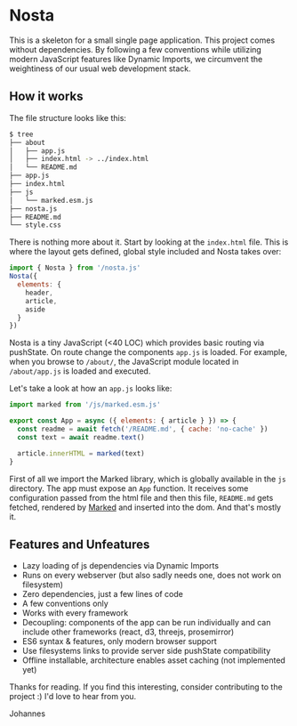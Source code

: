 # Nosta

This is a skeleton for a small single page application. This project comes
without dependencies. By following a few conventions while utilizing modern
JavaScript features like Dynamic Imports, we circumvent the weightiness of our
usual web development stack.

## How it works
The file structure looks like this:

```bash
$ tree
├── about
│   ├── app.js
│   ├── index.html -> ../index.html
│   └── README.md
├── app.js
├── index.html
├── js
│   └── marked.esm.js
├── nosta.js
├── README.md
└── style.css
```

There is nothing more about it. Start by looking at the `index.html` file. This
is where the layout gets defined, global style included and Nosta takes over:

```js
import { Nosta } from '/nosta.js'
Nosta({
  elements: {
    header,
    article,
    aside
  }
})
```

Nosta is a tiny JavaScript (<40 LOC) which provides basic routing via pushState.
On route change the components `app.js` is loaded. For example, when you browse
to `/about/`, the JavaScript module located in `/about/app.js` is loaded and
executed.

Let's take a look at how an `app.js` looks like:

```js
import marked from '/js/marked.esm.js'

export const App = async ({ elements: { article } }) => {
  const readme = await fetch('/README.md', { cache: 'no-cache' }) 
  const text = await readme.text()

  article.innerHTML = marked(text)
}
```

First of all we import the Marked library, which is globally available in the
`js` directory. The app must expose an `App` function. It receives some
configuration passed from the html file and then this file, `README.md` gets
fetched, rendered by <a href=https://github.com/markedjs/marked>Marked</a> and
inserted into the dom. And that's mostly it.


## Features and Unfeatures

* Lazy loading of js dependencies via Dynamic Imports
* Runs on every webserver (but also sadly needs one, does not work on filesystem)
* Zero dependencies, just a few lines of code
* A few conventions only
* Works with every framework
* Decoupling: components of the app can be run individually and can include other frameworks (react, d3, threejs, prosemirror)
* ES6 syntax & features, only modern browser support
* Use filesystems links to provide server side pushState compatibility
* Offline installable, architecture enables asset caching (not implemented yet)


Thanks for reading. If you find this interesting, consider contributing to the
project :) I'd love to hear from you.

Johannes
